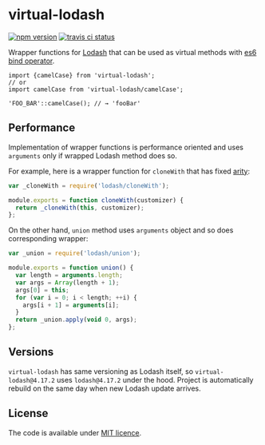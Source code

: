# virtual-lodash

[![npm version](https://badge.fury.io/js/virtual-lodash.svg)](https://www.npmjs.com/package/virtual-lodash)
[![travis ci status](https://travis-ci.org/smikhalevski/virtual-lodash.svg)](https://travis-ci.org/smikhalevski/virtual-lodash)

Wrapper functions for [Lodash](https://lodash.com) that can be used as virtual methods with [es6 bind operator](https://github.com/tc39/proposal-bind-operator).

```es6
import {camelCase} from 'virtual-lodash';
// or
import camelCase from 'virtual-lodash/camelCase';

'FOO_BAR'::camelCase(); // → 'fooBar'
```

## Performance

Implementation of wrapper functions is performance oriented and uses `arguments` only if wrapped Lodash method does so.

For example, here is a wrapper function for `cloneWith` that has fixed [arity](https://en.wikipedia.org/wiki/Arity):
```js
var _cloneWith = require('lodash/cloneWith');

module.exports = function cloneWith(customizer) {
  return _cloneWith(this, customizer);
};
```

On the other hand, `union` method uses `arguments` object and so does corresponding wrapper:
```js
var _union = require('lodash/union');

module.exports = function union() {
  var length = arguments.length;
  var args = Array(length + 1);
  args[0] = this;
  for (var i = 0; i < length; ++i) {
    args[i + 1] = arguments[i];
  }
  return _union.apply(void 0, args);
};
```

## Versions

`virtual-lodash` has same versioning as Lodash itself, so `virtual-lodash@4.17.2` uses `lodash@4.17.2` under the hood. Project is automatically rebuild on the same day when new Lodash update arrives.

## License

The code is available under [MIT licence](LICENSE).
